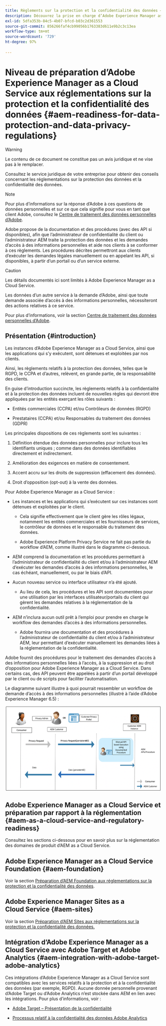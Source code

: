 ```yaml
---
title: Règlements sur la protection et la confidentialité des données – Préparation d’Adobe Experience Manager as a Cloud Service
description: Découvrez la prise en charge d’Adobe Experience Manager as a Cloud Service relative aux différents règlements sur la protection et la confidentialité des données ; notamment le Règlement général sur la protection des données (RGPD) de l’UE et la Loi sur la protection de la vie privée des consommateurs de Californie, ainsi que la manière de se conformer à ces règlements lors de la mise en œuvre d’un nouveau projet AEM as a Cloud Service.
exl-id: 5dfa353b-84c5-4b07-bfcd-b03c2d361553
source-git-commit: 856266faf4cb99056b1763383d611e9b2c3c13ea
workflow-type: tm+mt
source-wordcount: '729'
ht-degree: 97%

---
```


# Niveau de préparation d’Adobe Experience Manager as a Cloud Service aux réglementations sur la protection et la confidentialité des données {#aem-readiness-for-data-protection-and-data-privacy-regulations}

>[!WARNING]
>
>Le contenu de ce document ne constitue pas un avis juridique et ne vise pas à le remplacer.
>
>Consultez le service juridique de votre entreprise pour obtenir des conseils concernant les réglementations sur la protection des données et la confidentialité des données.

>[!NOTE]
>
>Pour plus d’informations sur la réponse d’Adobe à ces questions de données personnelles et sur ce que cela signifie pour vous en tant que client Adobe, consultez le [Centre de traitement des données personnelles d’Adobe](https://www.adobe.com/fr/privacy.html).

Adobe propose de la documentation et des procédures (avec des API si disponibles), afin que l’administrateur de confidentialité du client ou l’administrateur AEM traite la protection des données et les demandes d’accès à des informations personnelles et aide nos clients à se conformer à ces règlements. Les procédures décrites permettront aux clients d’exécuter les demandes légales manuellement ou en appelant les API, si disponibles, à partir d’un portail ou d’un service externe.

>[!CAUTION]
>
>Les détails documentés ici sont limités à Adobe Experience Manager as a Cloud Service.
>
>Les données d’un autre service à la demande d’Adobe, ainsi que toute demande associée d’accès à des informations personnelles, nécessiteront des actions relatives à ce service.
>
>Pour plus d’informations, voir la section [Centre de traitement des données personnelles d’Adobe](https://www.adobe.com/privacy.html).

## Présentation {#introduction}

Les instances d’Adobe Experience Manager as a Cloud Service, ainsi que les applications qui s’y exécutent, sont détenues et exploitées par nos clients.

Ainsi, les règlements relatifs à la protection des données, telles que le RGPD, le CCPA et d’autres, relèvent, en grande partie, de la responsabilité des clients.

En guise d’introduction succincte, les règlements relatifs à la confidentialité et à la protection des données incluent de nouvelles règles qui devront être appliquées par les entités exerçant les rôles suivants :

* Entités commerciales (CCPA) et/ou Contrôleurs de données (RGPD)

* Prestataires (CCPA) et/ou Responsables du traitement des données (GDPR)

Les principales dispositions de ces règlements sont les suivantes :

1. Définition étendue des données personnelles pour inclure tous les identifiants uniques ; comme dans des données identifiables directement et indirectement.

2. Amélioration des exigences en matière de consentement.

3. Accent accru sur les droits de suppression (effacement des données).

4. Droit d’opposition (opt-out) à la vente des données.

Pour Adobe Experience Manager as a Cloud Service :

* Les instances et les applications qui s’exécutent sur ces instances sont détenues et exploitées par le client.

   * Cela signifie effectivement que le client gère les rôles légaux, notamment les entités commerciales et les fournisseurs de services, le contrôleur de données et le responsable du traitement des données.

   * Adobe Experience Platform Privacy Service ne fait pas partie du workflow d’AEM, comme illustré dans le diagramme ci-dessous.

* AEM comprend la documentation et les procédures permettant à l’administrateur de confidentialité du client et/ou à l’administrateur AEM d’exécuter les demandes d’accès à des informations personnelles, le cas échéant, manuellement, ou par le biais d’API.

* Aucun nouveau service ou interface utilisateur n’a été ajouté.

   * Au lieu de cela, les procédures et les API sont documentées pour une utilisation par les interfaces utilisateur/portails du client qui gèrent les demandes relatives à la réglementation de la confidentialité.

* AEM n’inclura aucun outil prêt à l’emploi pour prendre en charge le workflow des demandes d’accès à des informations personnelles.

   * Adobe fournira une documentation et des procédures à l’administrateur de confidentialité du client et/ou à l’administrateur AEM, leur permettant d’exécuter manuellement les demandes liées à la réglementation de la confidentialité.

Adobe fournit des procédures pour le traitement des demandes d’accès à des informations personnelles liées à l’accès, à la suppression et au droit d’opposition pour Adobe Experience Manager as a Cloud Service. Dans certains cas, des API peuvent être appelées à partir d’un portail développé par le client ou de scripts pour faciliter l’automatisation.

Le diagramme suivant illustre à quoi pourrait ressembler un workflow de demande d’accès à des informations personnelles (illustré à l’aide d’Adobe Experience Manager 6.5) :

![Protection et confidentialité des données](assets/data-protection-and-privacy-01.png)

## Adobe Experience Manager as a Cloud Service et préparation par rapport à la réglementation {#aem-as-a-cloud-service-and-regulatory-readiness}

Consultez les sections ci-dessous pour en savoir plus sur la réglementation des domaines de produit d’AEM as a Cloud Service.

## Adobe Experience Manager as a Cloud Service Foundation {#aem-foundation}

Voir la section [Préparation d’AEM Foundation aux réglementations sur la protection et la confidentialité des données](/help/onboarding/data-privacy-and-protection-readiness/foundation-readiness.md).

## Adobe Experience Manager Sites as a Cloud Service {#aem-sites}

Voir la section [Préparation d’AEM Sites aux réglementations sur la protection et la confidentialité des données.](/help/onboarding/data-privacy-and-protection-readiness/sites-readiness.md)

## Intégration d’Adobe Experience Manager as a Cloud Service avec Adobe Target et Adobe Analytics {#aem-integration-with-adobe-target-adobe-analytics}

Ces intégrations d’Adobe Experience Manager as a Cloud Service sont compatibles avec les services relatifs à la protection et à la confidentialité des données (par exemple, RGPD). Aucune donnée personnelle provenant d’Adobe Target ou d’Adobe Analytics n’est stockée dans AEM en lien avec les intégrations.
Pour plus d’informations, voir :

* [Adobe Target – Présentation de la confidentialité](https://experienceleague.adobe.com/docs/target/using/implement-target/before-implement/privacy/privacy.html)

* [Processus relatif à la confidentialité des données Adobe Analytics](https://experienceleague.adobe.com/docs/analytics/admin/data-governance/an-gdpr-workflow.html)
